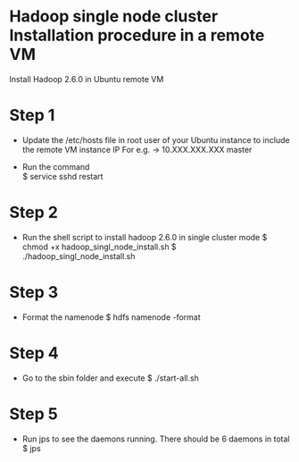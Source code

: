 # Hadoop single node cluster Installation procedure in a remote VM
Install Hadoop 2.6.0 in Ubuntu remote VM

# Step 1
- Update the /etc/hosts file in root user of your Ubuntu instance to include the remote VM instance IP
  For e.g. -> 10.XXX.XXX.XXX  master
  
- Run the command<br> 
  $ service sshd restart

# Step 2
- Run the shell script to install hadoop 2.6.0 in single cluster mode
  $ chmod +x hadoop_singl_node_install.sh
  $ ./hadoop_singl_node_install.sh
  
# Step 3
- Format the namenode
  $ hdfs namenode -format
  
# Step 4
- Go to the sbin folder and execute
  $ ./start-all.sh
  
# Step 5
- Run jps to see the daemons running. There should be 6 daemons in total
  $ jps
